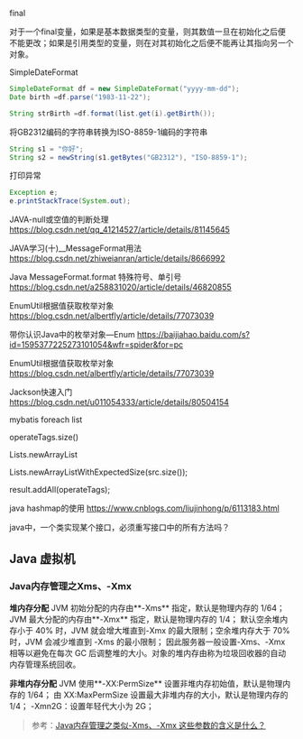 final

对于一个final变量，如果是基本数据类型的变量，则其数值一旦在初始化之后便不能更改；如果是引用类型的变量，则在对其初始化之后便不能再让其指向另一个对象。



SimpleDateFormat

```java
SimpleDateFormat df = new SimpleDateFormat("yyyy-mm-dd");
Date birth =df.parse("1983-11-22");

String strBirth =df.format(list.get(i).getBirth());
```



将GB2312编码的字符串转换为ISO-8859-1编码的字符串

```java
String s1 = "你好";
String s2 = newString(s1.getBytes("GB2312"), "ISO-8859-1");
```



 打印异常

```java
Exception e;
e.printStackTrace(System.out);
```







JAVA-null或空值的判断处理
https://blog.csdn.net/qq_41214527/article/details/81145645

JAVA学习(十)__MessageFormat用法
https://blog.csdn.net/zhiweianran/article/details/8666992

Java MessageFormat.format 特殊符号、单引号
https://blog.csdn.net/a258831020/article/details/46820855

EnumUtil根据值获取枚举对象
https://blog.csdn.net/albertfly/article/details/77073039

带你认识Java中的枚举对象—Enum
https://baijiahao.baidu.com/s?id=1595377225273101054&wfr=spider&for=pc

EnumUtil根据值获取枚举对象
https://blog.csdn.net/albertfly/article/details/77073039





Jackson快速入门
https://blog.csdn.net/u011054333/article/details/80504154

mybatis foreach list

operateTags.size()

Lists.newArrayList

Lists.newArrayListWithExpectedSize(src.size());

result.addAll(operateTags);

java hashmap的使用
https://www.cnblogs.com/liujinhong/p/6113183.html

java中，一个类实现某个接口，必须重写接口中的所有方法吗？



## Java 虚拟机

### Java内存管理之Xms、-Xmx 

**堆内存分配**
JVM 初始分配的内存由**-Xms** 指定，默认是物理内存的 1/64；
JVM 最大分配的内存由**-Xmx** 指定，默认是物理内存的 1/4；
默认空余堆内存小于 40% 时，JVM 就会增大堆直到-Xmx 的最大限制；空余堆内存大于 70% 时，JVM 会减少堆直到 -Xms 的最小限制；
因此服务器一般设置-Xms、-Xmx 相等以避免在每次 GC 后调整堆的大小。对象的堆内存由称为垃圾回收器的自动内存管理系统回收。

**非堆内存分配**
JVM 使用**-XX:PermSize** 设置非堆内存初始值，默认是物理内存的 1/64；
由 XX:MaxPermSize 设置最大非堆内存的大小，默认是物理内存的 1/4；
-Xmn2G：设置年轻代大小为 2G；

> 参考：[Java内存管理之类似-Xms、-Xmx 这些参数的含义是什么？](<https://blog.csdn.net/baidu_34122324/article/details/83472951>)











